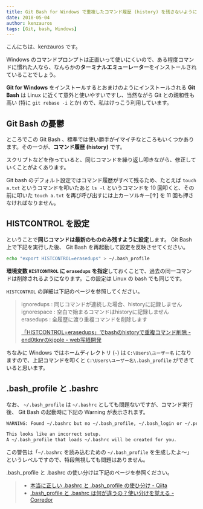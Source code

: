 ```yaml
---
title: Git Bash for Windows で重複したコマンド履歴 (history) を残さないようにする
date: 2018-05-04
author: kenzauros
tags: [Git, bash, Windows]
---
```


こんにちは、kenzauros です。

Windows のコマンドプロンプトは正直いって使いにくいので、ある程度コマンドに慣れた人なら、なんらかの**ターミナルエミューレーター**をインストールされていることでしょう。

**Git for Windows** をインストールするとおまけのようにインストールされる **Git Bash** は Linux に近くて意外と使いやすいですし、当然ながら Git との親和性も高い (特に `git rebase -i` とか) ので、私はけっこう利用しています。

## Git Bash の憂鬱

ところでこの Git Bash 、標準では使い勝手がイマイチなところもいくつかあります。その一つが、**コマンド履歴 (history)** です。

スクリプトなどを作っていると、同じコマンドを繰り返し叩きながら、修正していくことがよくあります。

Git bash のデフォルト設定ではコマンド履歴がすべて残るため、たとえば `touch a.txt` というコマンドを叩いたあと `ls -l` というコマンドを 10 回叩くと、その前に叩いた `touch a.txt` を再び呼び出すには上カーソルキー[↑] を 11 回も押さなければなりません。

## HISTCONTROL を設定

ということで**同じコマンドは最新のもののみ残すように設定**します。 Git Bash 上で下記を実行した後、 Git Bash を再起動して設定を反映させてください。

```bash
echo "export HISTCONTROL=erasedups" > ~/.bash_profile
```

**環境変数 `HISTCONTROL` に `erasedups` を指定**しておくことで、過去の同一コマンドは削除されるようになります。この設定は Linux の bash でも同じです。

`HISTCONTROL` の詳細は下記のページを参照してください。

>ignoredups : 同じコマンドが連続した場合、historyに記録しません
>ignorespace : 空白で始まるコマンドはhistoryに記録しません
>erasedups : 全履歴に渡り重複コマンドを削除します
>
>[「HISTCONTROL=erasedups」でbashのhistoryで重複コマンド削除 - end0tknrのkipple - web写経開発](http://d.hatena.ne.jp/end0tknr/20110507/1304778190)

ちなみに Windows ではホームディレクトリ (`~`) は `C:\Users\ユーザー名` になりますので、上記コマンドを叩くと `C:\Users\ユーザー名\.bash_profile` ができていると思います。

## .bash_profile と .bashrc

なお、 `~/.bash_profile` は `~/.bashrc` としても問題ないですが、コマンド実行後、 Git Bash の起動時に下記の Warning が表示されます。

```bash
WARNING: Found ~/.bashrc but no ~/.bash_profile, ~/.bash_login or ~/.profile.

This looks like an incorrect setup.
A ~/.bash_profile that loads ~/.bashrc will be created for you.
```

この警告は「`~/.bashrc` を読み込むための `~/.bash_profile` を生成したよ～」というレベルですので、特段無視しても問題はありません。

.bash_profile と .bashrc の使い分けは下記のページを参照ください。

>- [本当に正しい .bashrc と .bash_profile の使ひ分け - Qiita](https://qiita.com/magicant/items/d3bb7ea1192e63fba850)
>- [.bash_profile と .bashrc は何が違うの？使い分けを覚える - Corredor](http://neos21.hatenablog.com/entry/2017/02/12/142817)
